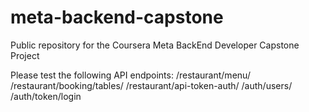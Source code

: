 # meta-backend-capstone
Public repository for the Coursera Meta BackEnd Developer Capstone Project

Please test the following API endpoints:
/restaurant/menu/
/restaurant/booking/tables/
/restaurant/api-token-auth/
/auth/users/
/auth/token/login

